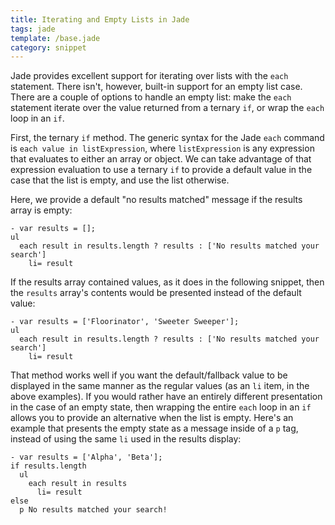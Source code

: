 ```yaml
---
title: Iterating and Empty Lists in Jade
tags: jade
template: /base.jade
category: snippet
---
```


Jade provides excellent support for iterating over lists with the `each` statement. There isn't, however, built-in support for an empty list case. There are a couple of options to handle an empty list: make the `each` statement iterate over the value returned from a ternary `if`, or wrap the `each` loop in an `if`.

First, the ternary `if` method. The generic syntax for the Jade `each` command is `each value in listExpression`, where `listExpression` is any expression that evaluates to either an array or object. We can take advantage of that expression evaluation to use a ternary `if` to provide a default value in the case that the list is empty, and use the list otherwise.

Here, we provide a default "no results matched" message if the results array is empty:

```
- var results = [];
ul
  each result in results.length ? results : ['No results matched your search']
    li= result
```

If the results array contained values, as it does in the following snippet, then the `results` array's contents would be presented instead of the default value:

```
- var results = ['Floorinator', 'Sweeter Sweeper'];
ul
  each result in results.length ? results : ['No results matched your search']
    li= result
```

That method works well if you want the default/fallback value to be displayed in the same manner as the regular values (as an `li` item, in the above examples). If you would rather have an entirely different presentation in the case of an empty state, then wrapping the entire `each` loop in an `if` allows you to provide an alternative when the list is empty. Here's an example that presents the empty state as a message inside of a `p` tag, instead of using the same `li` used in the results display:

```
- var results = ['Alpha', 'Beta'];
if results.length
  ul
    each result in results
      li= result
else
  p No results matched your search!
```
